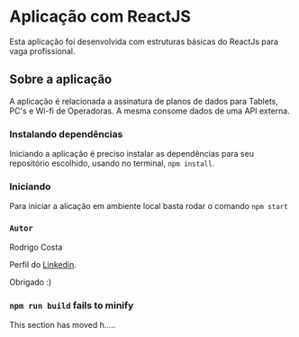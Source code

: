 # Aplicação com ReactJS

Esta aplicação foi desenvolvida com estruturas básicas do ReactJs para vaga profissional.

## Sobre a aplicação

A aplicação é relacionada a assinatura de planos de dados para Tablets, PC's e Wi-fi de Operadoras. A mesma consome dados de uma API externa.

### Instalando dependências

Iniciando a aplicação é preciso instalar as dependências para seu repositório escolhido, usando no terminal, `npm install`.

### Iniciando

Para iniciar a alicação em ambiente local basta rodar o comando `npm start`

### `Autor`

Rodrigo Costa

Perfil do [Linkedin](https://www.linkedin.com/in/rodrigo-costa-116a665/).

Obrigado :)

### `npm run build` fails to minify

This section has moved h.....
